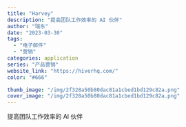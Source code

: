 ```yaml
---
title: "Harvey"
description: "提高团队工作效率的 AI 伙伴"
author: "瑞东"
date: "2023-03-30"
tags:
  - "电子邮件"
  - "营销"
categories: application
series: "产品营销"
website_link: "https://hiverhq.com/"
color: "#666"

thumb_image: "/img/2f328a50b80dac81a1cbed1bd129c82a.png"
cover_image: "/img/2f328a50b80dac81a1cbed1bd129c82a.png"
---
```


提高团队工作效率的 AI 伙伴